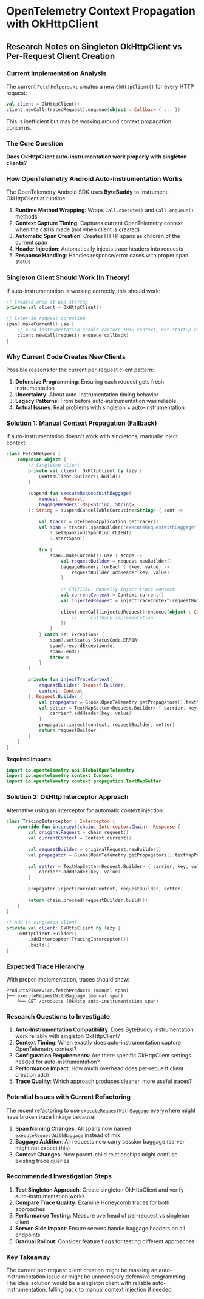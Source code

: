 # OpenTelemetry Context Propagation with OkHttpClient

## Research Notes on Singleton OkHttpClient vs Per-Request Client Creation

### Current Implementation Analysis

The current `FetchHelpers.kt` creates a new `OkHttpClient()` for every HTTP request:

```kotlin
val client = OkHttpClient()
client.newCall(tracedRequest).enqueue(object : Callback { ... })
```

This is inefficient but may be working around context propagation concerns.

### The Core Question

**Does OkHttpClient auto-instrumentation work properly with singleton clients?**

### How OpenTelemetry Android Auto-Instrumentation Works

The OpenTelemetry Android SDK uses **ByteBuddy** to instrument OkHttpClient at runtime:

1. **Runtime Method Wrapping**: Wraps `Call.execute()` and `Call.enqueue()` methods
2. **Context Capture Timing**: Captures current OpenTelemetry context when the call is made (not when client is created)
3. **Automatic Span Creation**: Creates HTTP spans as children of the current span
4. **Header Injection**: Automatically injects trace headers into requests
5. **Response Handling**: Handles response/error cases with proper span status

### Singleton Client Should Work (In Theory)

If auto-instrumentation is working correctly, this should work:

```kotlin
// Created once at app startup
private val client = OkHttpClient()

// Later in request coroutine
span?.makeCurrent().use {
    // Auto-instrumentation should capture THIS context, not startup context
    client.newCall(request).enqueue(callback)
}
```

### Why Current Code Creates New Clients

Possible reasons for the current per-request client pattern:

1. **Defensive Programming**: Ensuring each request gets fresh instrumentation
2. **Uncertainty**: About auto-instrumentation timing behavior
3. **Legacy Patterns**: From before auto-instrumentation was reliable
4. **Actual Issues**: Real problems with singleton + auto-instrumentation

### Solution 1: Manual Context Propagation (Fallback)

If auto-instrumentation doesn't work with singletons, manually inject context:

```kotlin
class FetchHelpers {
    companion object {
        // Singleton client
        private val client: OkHttpClient by lazy {
            OkHttpClient.Builder().build()
        }
        
        suspend fun executeRequestWithBaggage(
            request: Request, 
            baggageHeaders: Map<String, String>
        ): String = suspendCancellableCoroutine<String> { cont ->
            
            val tracer = OtelDemoApplication.getTracer()
            val span = tracer?.spanBuilder("executeRequestWithBaggage")
                ?.setSpanKind(SpanKind.CLIENT)
                ?.startSpan()
            
            try {
                span?.makeCurrent().use { scope ->
                    val requestBuilder = request.newBuilder()
                    baggageHeaders.forEach { (key, value) ->
                        requestBuilder.addHeader(key, value)
                    }
                    
                    // CRITICAL: Manually inject trace context
                    val currentContext = Context.current()
                    val injectedRequest = injectTraceContext(requestBuilder, currentContext).build()
                    
                    client.newCall(injectedRequest).enqueue(object : Callback {
                        // ... callback implementation
                    })
                }
            } catch (e: Exception) {
                span?.setStatus(StatusCode.ERROR)
                span?.recordException(e)
                span?.end()
                throw e
            }
        }
        
        private fun injectTraceContext(
            requestBuilder: Request.Builder, 
            context: Context
        ): Request.Builder {
            val propagator = GlobalOpenTelemetry.getPropagators().textMapPropagator
            val setter = TextMapSetter<Request.Builder> { carrier, key, value ->
                carrier?.addHeader(key, value)
            }
            propagator.inject(context, requestBuilder, setter)
            return requestBuilder
        }
    }
}
```

**Required Imports:**
```kotlin
import io.opentelemetry.api.GlobalOpenTelemetry
import io.opentelemetry.context.Context
import io.opentelemetry.context.propagation.TextMapSetter
```

### Solution 2: OkHttp Interceptor Approach

Alternative using an interceptor for automatic context injection:

```kotlin
class TracingInterceptor : Interceptor {
    override fun intercept(chain: Interceptor.Chain): Response {
        val originalRequest = chain.request()
        val currentContext = Context.current()
        
        val requestBuilder = originalRequest.newBuilder()
        val propagator = GlobalOpenTelemetry.getPropagators().textMapPropagator
        
        val setter = TextMapSetter<Request.Builder> { carrier, key, value ->
            carrier?.addHeader(key, value)
        }
        
        propagator.inject(currentContext, requestBuilder, setter)
        
        return chain.proceed(requestBuilder.build())
    }
}

// Add to singleton client
private val client: OkHttpClient by lazy {
    OkHttpClient.Builder()
        .addInterceptor(TracingInterceptor())
        .build()
}
```

### Expected Trace Hierarchy

With proper implementation, traces should show:

```
ProductAPIService.fetchProducts (manual span)
├── executeRequestWithBaggage (manual span) 
    └── GET /products (OkHttp auto-instrumentation span)
```

### Research Questions to Investigate

1. **Auto-Instrumentation Compatibility**: Does ByteBuddy instrumentation work reliably with singleton OkHttpClient?
2. **Context Timing**: When exactly does auto-instrumentation capture OpenTelemetry context?
3. **Configuration Requirements**: Are there specific OkHttpClient settings needed for auto-instrumentation?
4. **Performance Impact**: How much overhead does per-request client creation add?
5. **Trace Quality**: Which approach produces cleaner, more useful traces?

### Potential Issues with Current Refactoring

The recent refactoring to use `executeRequestWithBaggage` everywhere might have broken trace linkage because:

1. **Span Naming Changes**: All spans now named `executeRequestWithBaggage` instead of mix
2. **Baggage Addition**: All requests now carry session baggage (server might not expect this)
3. **Context Changes**: New parent-child relationships might confuse existing trace queries

### Recommended Investigation Steps

1. **Test Singleton Approach**: Create singleton OkHttpClient and verify auto-instrumentation works
2. **Compare Trace Quality**: Examine Honeycomb traces for both approaches
3. **Performance Testing**: Measure overhead of per-request vs singleton client
4. **Server-Side Impact**: Ensure servers handle baggage headers on all endpoints
5. **Gradual Rollout**: Consider feature flags for testing different approaches

### Key Takeaway

The current per-request client creation might be masking an auto-instrumentation issue or might be unnecessary defensive programming. The ideal solution would be a singleton client with reliable auto-instrumentation, falling back to manual context injection if needed.